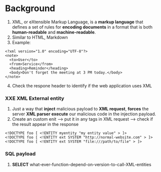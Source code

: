 # Background

1. XML, or eXtensible Markup Language, is a **markup language** that defines a set of rules for **encoding documents** in a format that is both **human-readable** and **machine-readable**.
2. Similar to HTML, Markdown
3. Example:
```
<?xml version="1.0" encoding="UTF-8"?>
<note>
  <to>User</to>
  <from>Service</from>
  <heading>Reminder</heading>
  <body>Don't forget the meeting at 3 PM today.</body>
</note>
```
4. Check the respone header to identify if the web application uses XML

### XXE XML External entity 

1. Just a way that **inject** malicious payload to **XML request**, **forces** the server **XML parser** **execute** our malicious code in the injection payload.
2. Create an custom enit --> put it in any tags in XML request --> check if the result appear in the response
```
<!DOCTYPE foo [ <!ENTITY myentity "my entity value" > ]>
<!DOCTYPE foo [ <!ENTITY ext SYSTEM "http://normal-website.com" > ]>
<!DOCTYPE foo [ <!ENTITY ext SYSTEM "file:///path/to/file" > ]>
```
### SQL payload
1. **SELECT** what-ever-function-depend-on-version-to-call-XML-entities
